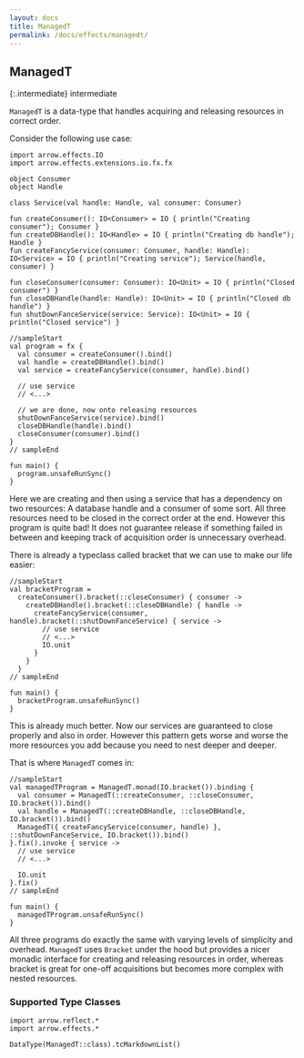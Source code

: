 ```yaml
---
layout: docs
title: ManagedT
permalink: /docs/effects/managedt/
---
```


## ManagedT

{:.intermediate}
intermediate

`ManagedT` is a data-type that handles acquiring and releasing resources in correct order.

Consider the following use case:
```kotlin:ank:playground
import arrow.effects.IO
import arrow.effects.extensions.io.fx.fx

object Consumer
object Handle

class Service(val handle: Handle, val consumer: Consumer)

fun createConsumer(): IO<Consumer> = IO { println("Creating consumer"); Consumer }
fun createDBHandle(): IO<Handle> = IO { println("Creating db handle"); Handle }
fun createFancyService(consumer: Consumer, handle: Handle): IO<Service> = IO { println("Creating service"); Service(handle, consumer) }

fun closeConsumer(consumer: Consumer): IO<Unit> = IO { println("Closed consumer") }
fun closeDBHandle(handle: Handle): IO<Unit> = IO { println("Closed db handle") }
fun shutDownFanceService(service: Service): IO<Unit> = IO { println("Closed service") }

//sampleStart
val program = fx {
  val consumer = createConsumer().bind()
  val handle = createDBHandle().bind()
  val service = createFancyService(consumer, handle).bind()

  // use service
  // <...>

  // we are done, now onto releasing resources
  shutDownFanceService(service).bind()
  closeDBHandle(handle).bind()
  closeConsumer(consumer).bind()
}
// sampleEnd

fun main() {
  program.unsafeRunSync()
}
```
Here we are creating and then using a service that has a dependency on two resources: A database handle and a consumer of some sort. All three resources need to be closed in the correct order at the end.
However this program is quite bad! It does not guarantee release if something failed in between and keeping track of acquisition order is unnecessary overhead.

There is already a typeclass called bracket that we can use to make our life easier:
```kotlin:ank:playground
//sampleStart
val bracketProgram =
  createConsumer().bracket(::closeConsumer) { consumer ->
    createDBHandle().bracket(::closeDBHandle) { handle ->
      createFancyService(consumer, handle).bracket(::shutDownFanceService) { service ->
        // use service
        // <...>
        IO.unit
      }
    }
  }
// sampleEnd

fun main() {
  bracketProgram.unsafeRunSync()
}
```

This is already much better. Now our services are guaranteed to close properly and also in order. However this pattern gets worse and worse the more resources you add because you need to nest deeper and deeper.

That is where `ManagedT` comes in:
```kotlin:ank:playground
//sampleStart
val managedTProgram = ManagedT.monad(IO.bracket()).binding {
  val consumer = ManagedT(::createConsumer, ::closeConsumer, IO.bracket()).bind()
  val handle = ManagedT(::createDBHandle, ::closeDBHandle, IO.bracket()).bind()
  ManagedT({ createFancyService(consumer, handle) }, ::shutDownFanceService, IO.bracket()).bind()
}.fix().invoke { service ->
  // use service
  // <...>

  IO.unit
}.fix()
// sampleEnd

fun main() {
  managedTProgram.unsafeRunSync()
}
```

All three programs do exactly the same with varying levels of simplicity and overhead. `ManagedT` uses `Bracket` under the hood but provides a nicer monadic interface for creating and releasing resources in order, whereas bracket is great for one-off acquisitions but becomes more complex with nested resources.



### Supported Type Classes

```kotlin:ank:replace
import arrow.reflect.*
import arrow.effects.*

DataType(ManagedT::class).tcMarkdownList()
```

